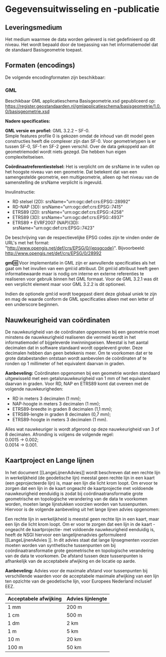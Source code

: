 # Gegevensuitwisseling en -publicatie

## Leveringsmedium

Het medium waarmee de data worden geleverd is niet gedefinieerd op dit niveau.
Het wordt bepaald door de toepassing van het informatiemodel dat de
standaard Basisgeometrie toepast.

## Formaten (encodings)

De volgende encodingformaten zijn beschikbaar:

### GML

Beschikbaar <a>GML</a> applicatieschema Basisgeometrie.xsd gepubliceerd op:
https://register.geostandaarden.nl/gmlapplicatieschema/basisgeometrie/1.0.0/basisgeometrie.xsd

**Nadere specificaties:**

**GML versie en profiel:** GML 3.2.2 – SF-0.  
Simple features profile 0 is gekozen omdat de inhoud van dit model geen
constructies heeft die complexer zijn dan SF-0. Voor geometrietypen is er tussen
SF-0, SF-1 en SF-2 geen verschil. Over de data gekoppeld aan dit geometriemodel
wordt niets gezegd. Die hebben hun eigen complexiteitseisen.

**Coördinaatreferentiestelsel:** Het is verplicht om de srsName in te vullen op
het hoogste niveau van een geometrie. Dat betekent dat van een samengestelde
geometrie, een multigeometrie, alleen op het niveau van de samenstelling de
srsName verplicht is ingevuld.

Invulinstructie:

- RD stelsel (2D): srsName="urn:ogc:def:crs:EPSG::28992"
- RD-NAP (3D): srsName="urn:ogc:def:crs:EPSG::7415"
- ETRS89 (2D): srsName="urn:ogc:def:crs:EPSG::4258"
- ETRS89 (3D): srsName="urn:ogc:def:crs:EPSG::4937"
- ETRS89 + EVRF2007 (NAP)(3D): srsName="urn:ogc:def:crs:EPSG::7423"

De beschrijving van de respectievelijke EPSG codes zijn te vinden onder de URL's
met het format: "http://www.opengis.net/def/crs/EPSG/0/{epsgcode}".
Bijvoorbeeld: http://www.opengis.net/def/crs/EPSG/0/28992

**gml:id:** Voor implementatie in GML zijn er aanvullende specificaties als het
gaat om het invullen van een gml:id attribuut. Dit gml:id attribuut heeft geen
informatiewaarde maar is nodig om interne en externe referenties te realiseren
voor gebruik binnen het GML formaat. Voor de GML 3.2.1 was dit een verplicht
element maar voor GML 3.2.2 is dit optioneel.

Indien de optionele gml:id wordt toegepast dient deze globaal uniek te zijn en
mag de waarde conform de GML specificaties alleen met een letter of een
underscore beginnen.

## Nauwkeurigheid van coördinaten

De nauwkeurigheid van de coördinaten opgenomen bij een geometrie moet minstens
de nauwkeurigheid realiseren die vermeld wordt in het informatiemodel of
bijgeleverde inwinningseisen. Meestal is het aantal decimalen dat in software
standaard wordt opgeleverd groter. Deze decimalen hebben dan geen betekenis
meer. Om te voorkomen dat er te grote databestanden ontstaan wordt aanbevolen de
coördinaten af te ronden op 1 millimeter of het equivalent daarvan in graden.

**Aanbeveling:** Coördinaten opgenomen bij een geometrie worden standaard uitgewisseld met een
getalsnauwkeurigheid van 1 mm of het equivalent daarvan in graden. Voor RD, NAP
en ETRS89 komt dat overeen met de volgende nauwkeurigheden:

- RD in meters 3 decimalen (1 mm);  
- NAP-hoogte in meters 3 decimalen (1 mm);  
- ETRS89-breedte in graden 8 decimalen (1,1 mm);  
- ETRS89-lengte in graden 8 decimalen (0,7 mm);  
- ETRS89-hoogte in meters 3 decimalen (1 mm).

Alles wat nauwkeuriger is wordt afgerond op deze nauwkeurigheid van 3 of 8
decimalen. Afronding is volgens de volgende regel:  
0.0015 &rarr; 0.002;  
0.0014 &rarr; 0.001.

## Kaartproject en Lange lijnen

In het document [[LangeLijnenAdvies]] wordt beschreven dat een rechte lijn in werkelijkheid (de geodetische lijn) meestal geen rechte lijn in een kaart (een geprojecteerde lijn) is, maar een lijn die licht krom loopt. Om ervoor te zorgen dat een lijn in de kaart ongeacht de kaartprojectie met voldoende nauwkeurigheid eenduidig is zodat bij coördinaatransformatie grote geometrische en topologische verandering van de data te voorkomen worden, moeten lange lijnstukken voorzien worden van tussenpunten. Hiervoor is de volgende aanbeveling uit het lange lijnen advies opgenomen:

Een rechte lijn in werkelijkheid is meestal geen rechte lijn in een kaart, maar een lijn die licht krom loopt. Om er voor te zorgen dat een lijn in de kaart -ongeacht de kaartprojectie- met voldoende nauwkeurigheid eenduidig is, heeft de NSGI hiervoor een langelijnenadvies geformuleerd [[LangeLijnenAdvies
]]. In dit advies staat dat lange lijnsegmenten voorzien moeten worden van synthetische tussenpunten om bij coördinaatransformatie grote geometrische en topologische verandering van de data te voorkomen. De afstand tussen deze tussenpunten is afhankelijk van de acceptabele afwijking en de locatie op aarde.

**Aanbeveling:** Advies voor de maximale afstand voor tussenpunten bij verschillende waarden voor de acceptabele maximale afwijking van een lijn ten opzichte van de geodetische lijn, voor Europees Nederland inclusief EEZ.

| Acceptabele afwijking | Advies lijnlengte |
| --------------------- | ----------------- |
| 1 mm                  | 200 m             |
| 1 cm                  | 500 m             |
| 1 dm                  | 2 km              |
| 1 m                   | 5 km              |
| 10 m                  | 20 km             |
| 100 m                 | 50 km             |
